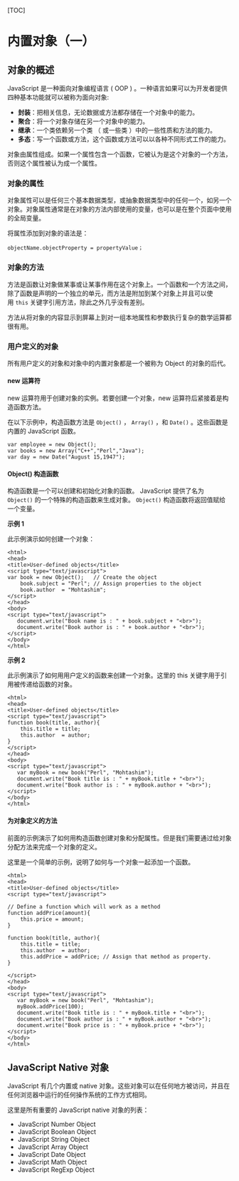[TOC]

# 内置对象（一）

## 对象的概述

JavaScript 是一种面向对象编程语言 ( OOP ) 。一种语言如果可以为开发者提供四种基本功能就可以被称为面向对象:

- **封装**：把相关信息，无论数据或方法都存储在一个对象中的能力。
- **聚合**：将一个对象存储在另一个对象中的能力。
- **继承**：一个类依赖另一个类 （ 或一些类 ）中的一些性质和方法的能力。
- **多态**：写一个函数或方法，这个函数或方法可以以各种不同形式工作的能力。

对象由属性组成。如果一个属性包含一个函数，它被认为是这个对象的一个方法，否则这个属性被认为成一个属性。

### 对象的属性

对象属性可以是任何三个基本数据类型，或抽象数据类型中的任何一个，如另一个对象。对象属性通常是在对象的方法内部使用的变量，也可以是在整个页面中使用的全局变量。

将属性添加到对象的语法是：

```
objectName.objectProperty = propertyValue； 
```

### 对象的方法

方法是函数让对象做某事或让某事作用在这个对象上。一个函数和一个方法之间，除了函数是声明的一个独立的单元，而方法是附加到某个对象上并且可以使用 `this` 关键字引用方法，除此之外几乎没有差别。

方法从将对象的内容显示到屏幕上到对一组本地属性和参数执行复杂的数学运算都很有用。

### 用户定义的对象

所有用户定义的对象和对象中的内置对象都是一个被称为 Object 的对象的后代。

#### new 运算符

new 运算符用于创建对象的实例。若要创建一个对象，new 运算符后紧接着是构造函数方法。

在以下示例中，构造函数方法是 `Object()` ， `Array()` ，和 `Date()` 。这些函数是内置的 JavaScript 函数。

```
var employee = new Object();  
var books = new Array("C++","Perl","Java");  
var day = new Date("August 15,1947");   
```

#### Object() 构造函数

构造函数是一个可以创建和初始化对象的函数。 JavaScript 提供了名为`Object()` 的一个特殊的构造函数来生成对象。 `Object()` 构造函数将返回值赋给一个变量。

**示例 1**

此示例演示如何创建一个对象：

```
<html>
<head>
<title>User-defined objects</title>
<script type="text/javascript">
var book = new Object();   // Create the object
    book.subject = "Perl"; // Assign properties to the object
    book.author  = "Mohtashim";
</script>
</head>
<body>
<script type="text/javascript">
   document.write("Book name is : " + book.subject + "<br>");
   document.write("Book author is : " + book.author + "<br>");
</script>
</body>
</html>
```

**示例 2**

此示例演示了如何用用户定义的函数来创建一个对象。这里的 this 关键字用于引用被传递给函数的对象。

```
<html>
<head>
<title>User-defined objects</title>
<script type="text/javascript">
function book(title, author){
    this.title = title; 
    this.author  = author;
}
</script>
</head>
<body>
<script type="text/javascript">
   var myBook = new book("Perl", "Mohtashim");
   document.write("Book title is : " + myBook.title + "<br>");
   document.write("Book author is : " + myBook.author + "<br>");
</script>
</body>
</html>
```

#### 为对象定义的方法

前面的示例演示了如何用构造函数创建对象和分配属性。但是我们需要通过给对象分配方法来完成一个对象的定义。

这里是一个简单的示例，说明了如何与一个对象一起添加一个函数。

```示例
<html>
<head>
<title>User-defined objects</title>
<script type="text/javascript">

// Define a function which will work as a method
function addPrice(amount){
    this.price = amount; 
}

function book(title, author){
    this.title = title; 
    this.author  = author;
    this.addPrice = addPrice; // Assign that method as property.
}

</script>
</head>
<body>
<script type="text/javascript">
   var myBook = new book("Perl", "Mohtashim");
   myBook.addPrice(100);
   document.write("Book title is : " + myBook.title + "<br>");
   document.write("Book author is : " + myBook.author + "<br>");
   document.write("Book price is : " + myBook.price + "<br>");
</script>
</body>
</html>
```

## JavaScript Native 对象

JavaScript 有几个内置或 native 对象。这些对象可以在任何地方被访问，并且在任何浏览器中运行的任何操作系统的工作方式相同。

这里是所有重要的 JavaScript native 对象的列表：

- JavaScript Number Object
- JavaScript Boolean Object
- JavaScript String Object
- JavaScript Array Object
- JavaScript Date Object
- JavaScript Math Object
- JavaScript RegExp Object